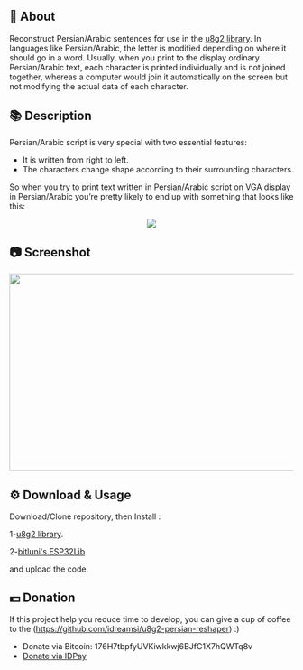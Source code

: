 ## 📖 About
Reconstruct Persian/Arabic sentences for use in the [u8g2 library](https://github.com/olikraus/u8g2/). In languages like Persian/Arabic, the letter is modified depending on where it should go in a word. Usually, when you print to the display ordinary Persian/Arabic text, each character is printed individually and is not joined together, whereas a computer would join it automatically on the screen but not modifying the actual data of each character.

## 📚 Description
Persian/Arabic script is very special with two essential features:
- It is written from right to left.
- The characters change shape according to their surrounding characters.

So when you try to print text written in Persian/Arabic script on VGA display in Persian/Arabic you’re pretty likely to end up with something that looks like this:

<p align="center">
  <img src="http://mpcabd.xyz/wp-content/uploads/2012/05/arabic-1.png">
</p>

## 📷 Screenshot
<p align="center">
  <img width="516" height="350" src="https://raw.githubusercontent.com/ens4dz/u8g2-persian-reshaper/master/esp32_vga_arabic.jpg?raw=true">
</p>

## ⚙️ Download & Usage
Download/Clone repository, then Install :

1-[u8g2 library](https://github.com/olikraus/u8g2/wiki/u8g2install).

2-[bitluni's ESP32Lib](https://github.com/bitluni/ESP32Lib)

and upload the code.



## 💵 Donation
If this project help you reduce time to develop, you can give a cup of coffee to the (https://github.com/idreamsi/u8g2-persian-reshaper)  :)

- Donate via Bitcoin: 176H7tbpfyUVKiwkkwj6BJfC1X7hQWTq8v
- [Donate via IDPay](https://idpay.ir/idreams)
